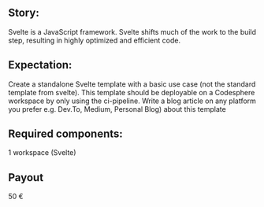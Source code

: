 ## Story:
Svelte is a JavaScript framework. Svelte shifts much of the work to the build step, resulting in highly optimized and efficient code.

## Expectation:
Create a standalone Svelte template with a basic use case (not the standard template from svelte).  This template should be deployable on a Codesphere workspace by only using the ci-pipeline. Write a blog article on any platform you prefer e.g. Dev.To, Medium, Personal Blog) about this template

## Required components:
1 workspace (Svelte)

## Payout
50 €
